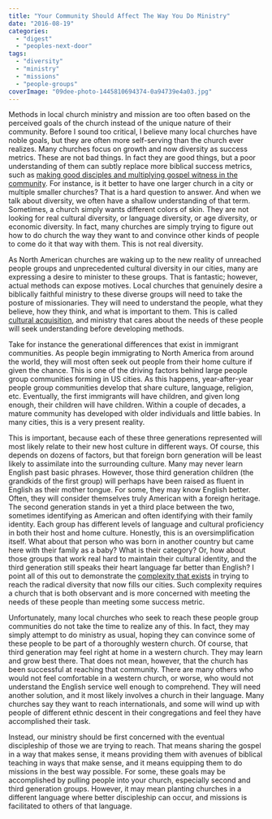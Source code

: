 ```yaml
---
title: "Your Community Should Affect The Way You Do Ministry"
date: "2016-08-19"
categories: 
  - "digest"
  - "peoples-next-door"
tags: 
  - "diversity"
  - "ministry"
  - "missions"
  - "people-groups"
coverImage: "09dee-photo-1445810694374-0a94739e4a03.jpg"
---
```


Methods in local church ministry and mission are too often based on the perceived goals of the church instead of the unique nature of their community. Before I sound too critical, I believe many local churches have noble goals, but they are often more self-serving than the church ever realizes. Many churches focus on growth and now diversity as success metrics. These are not bad things. In fact they are good things, but a poor understanding of them can subtly replace more biblical success metrics, such as [making good disciples and multiplying gospel witness in the community](http://blog.keelancook.com/2015/10/a-multiplication-mindset-the-ministry-paradigm-your-church-may-be-missing.html). For instance, is it better to have one larger church in a city or multiple smaller churches? That is a hard question to answer. And when we talk about diversity, we often have a shallow understanding of that term. Sometimes, a church simply wants different colors of skin. They are not looking for real cultural diversity, or language diversity, or age diversity, or economic diversity. In fact, many churches are simply trying to figure out how to do church the way they want to and convince other kinds of people to come do it that way with them. This is not real diversity.

As North American churches are waking up to the new reality of unreached people groups and unprecedented cultural diversity in our cities, many are expressing a desire to minister to these groups. That is fantastic; however, actual methods can expose motives. Local churches that genuinely desire a biblically faithful ministry to these diverse groups will need to take the posture of missionaries. They will need to understand the people, what they believe, how they think, and what is important to them. This is called [cultural acquisition](http://blog.keelancook.com/2015/10/engaging-people-groups-cultural-expertise-vs-cultural-acquisition.html), and ministry that cares about the needs of these people will seek understanding before developing methods.

Take for instance the generational differences that exist in immigrant communities. As people begin immigrating to North America from around the world, they will most often seek out people from their home culture if given the chance. This is one of the driving factors behind large people group communities forming in US cities. As this happens, year-after-year people group communities develop that share culture, language, religion, etc. Eventually, the first immigrants will have children, and given long enough, their children will have children. Within a couple of decades, a mature community has developed with older individuals and little babies. In many cities, this is a very present reality.

This is important, because each of these three generations represented will most likely relate to their new host culture in different ways. Of course, this depends on dozens of factors, but that foreign born generation will be least likely to assimilate into the surrounding culture. Many may never learn English past basic phrases. However, those third generation children (the grandkids of the first group) will perhaps have been raised as fluent in English as their mother tongue. For some, they may know English better. Often, they will consider themselves truly American with a foreign heritage. The second generation stands in yet a third place between the two, sometimes identifying as American and often identifying with their family identity. Each group has different levels of language and cultural proficiency in both their host and home culture. Honestly, this is an oversimplification itself. What about that person who was born in another country but came here with their family as a baby? What is their category? Or, how about those groups that work real hard to maintain their cultural identity, and the third generation still speaks their heart language far better than English? I point all of this out to demonstrate the [complexity that exists](http://blog.keelancook.com/2016/02/why-no-single-church-can-reach-a-city.html) in trying to reach the radical diversity that now fills our cities. Such complexity requires a church that is both observant and is more concerned with meeting the needs of these people than meeting some success metric.

Unfortunately, many local churches who seek to reach these people group communities do not take the time to realize any of this. In fact, they may simply attempt to do ministry as usual, hoping they can convince some of these people to be part of a thoroughly western church. Of course, that third generation may feel right at home in a western church. They may learn and grow best there. That does not mean, however, that the church has been successful at reaching that community. There are many others who would not feel comfortable in a western church, or worse, who would not understand the English service well enough to comprehend. They will need another solution, and it most likely involves a church in their language. Many churches say they want to reach internationals, and some will wind up with people of different ethnic descent in their congregations and feel they have accomplished their task.

Instead, our ministry should be first concerned with the eventual discipleship of those we are trying to reach. That means sharing the gospel in a way that makes sense, it means providing them with avenues of biblical teaching in ways that make sense, and it means equipping them to do missions in the best way possible. For some, these goals may be accomplished by pulling people into your church, especially second and third generation groups. However, it may mean planting churches in a different language where better discipleship can occur, and missions is facilitated to others of that language.
